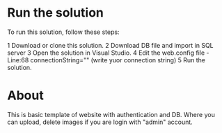 # Run the solution
To run this solution, follow these steps:

1 Download or clone this solution.
2 Download DB file and import in SQL server
3 Open the solution in Visual Studio.
4 Edit the web.config file - Line:68 connectionString="" (write yuor connection string)
5 Run the solution.

# About
This is basic template of website with authentication and DB. Where you can upload, delete images if you are login with "admin" account.